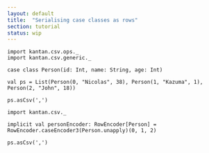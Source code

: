 ```yaml
---
layout: default
title:  "Serialising case classes as rows"
section: tutorial
status: wip
---
```


```tut:silent
import kantan.csv.ops._
import kantan.csv.generic._

case class Person(id: Int, name: String, age: Int)

val ps = List(Person(0, "Nicolas", 38), Person(1, "Kazuma", 1), Person(2, "John", 18))
```

```tut
ps.asCsv(',')
```

```tut:silent
import kantan.csv._

implicit val personEncoder: RowEncoder[Person] = RowEncoder.caseEncoder3(Person.unapply)(0, 1, 2) 
```

```tut
ps.asCsv(',')
```
